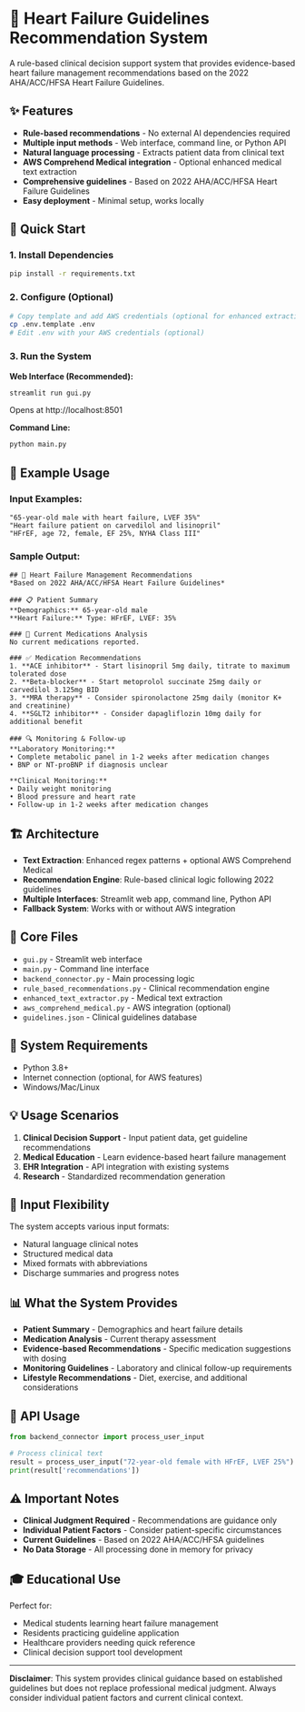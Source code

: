 # 🏥 Heart Failure Guidelines Recommendation System

A rule-based clinical decision support system that provides evidence-based heart failure management recommendations based on the 2022 AHA/ACC/HFSA Heart Failure Guidelines.

## ✨ Features

- **Rule-based recommendations** - No external AI dependencies required
- **Multiple input methods** - Web interface, command line, or Python API
- **Natural language processing** - Extracts patient data from clinical text
- **AWS Comprehend Medical integration** - Optional enhanced medical text extraction
- **Comprehensive guidelines** - Based on 2022 AHA/ACC/HFSA Heart Failure Guidelines
- **Easy deployment** - Minimal setup, works locally

## 🚀 Quick Start

### 1. Install Dependencies
```bash
pip install -r requirements.txt
```

### 2. Configure (Optional)
```bash
# Copy template and add AWS credentials (optional for enhanced extraction)
cp .env.template .env
# Edit .env with your AWS credentials (optional)
```

### 3. Run the System

**Web Interface (Recommended):**
```bash
streamlit run gui.py
```
Opens at http://localhost:8501

**Command Line:**
```bash
python main.py
```

## 📝 Example Usage

### Input Examples:
```
"65-year-old male with heart failure, LVEF 35%"
"Heart failure patient on carvedilol and lisinopril"  
"HFrEF, age 72, female, EF 25%, NYHA Class III"
```

### Sample Output:
```
## 🏥 Heart Failure Management Recommendations
*Based on 2022 AHA/ACC/HFSA Heart Failure Guidelines*

### 📋 Patient Summary
**Demographics:** 65-year-old male
**Heart Failure:** Type: HFrEF, LVEF: 35%

### 💊 Current Medications Analysis
No current medications reported.

### ✅ Medication Recommendations
1. **ACE inhibitor** - Start lisinopril 5mg daily, titrate to maximum tolerated dose
2. **Beta-blocker** - Start metoprolol succinate 25mg daily or carvedilol 3.125mg BID
3. **MRA therapy** - Consider spironolactone 25mg daily (monitor K+ and creatinine)
4. **SGLT2 inhibitor** - Consider dapagliflozin 10mg daily for additional benefit

### 🔍 Monitoring & Follow-up
**Laboratory Monitoring:**
• Complete metabolic panel in 1-2 weeks after medication changes
• BNP or NT-proBNP if diagnosis unclear

**Clinical Monitoring:**
• Daily weight monitoring
• Blood pressure and heart rate
• Follow-up in 1-2 weeks after medication changes
```

## 🏗️ Architecture

- **Text Extraction**: Enhanced regex patterns + optional AWS Comprehend Medical
- **Recommendation Engine**: Rule-based clinical logic following 2022 guidelines
- **Multiple Interfaces**: Streamlit web app, command line, Python API
- **Fallback System**: Works with or without AWS integration

## 📁 Core Files

- `gui.py` - Streamlit web interface
- `main.py` - Command line interface  
- `backend_connector.py` - Main processing logic
- `rule_based_recommendations.py` - Clinical recommendation engine
- `enhanced_text_extractor.py` - Medical text extraction
- `aws_comprehend_medical.py` - AWS integration (optional)
- `guidelines.json` - Clinical guidelines database

## 🔧 System Requirements

- Python 3.8+
- Internet connection (optional, for AWS features)
- Windows/Mac/Linux

## 💡 Usage Scenarios

1. **Clinical Decision Support** - Input patient data, get guideline recommendations
2. **Medical Education** - Learn evidence-based heart failure management
3. **EHR Integration** - API integration with existing systems
4. **Research** - Standardized recommendation generation

## 🎯 Input Flexibility

The system accepts various input formats:
- Natural language clinical notes
- Structured medical data
- Mixed formats with abbreviations
- Discharge summaries and progress notes

## 📊 What the System Provides

- **Patient Summary** - Demographics and heart failure details
- **Medication Analysis** - Current therapy assessment
- **Evidence-based Recommendations** - Specific medication suggestions with dosing
- **Monitoring Guidelines** - Laboratory and clinical follow-up requirements
- **Lifestyle Recommendations** - Diet, exercise, and additional considerations

## 🚀 API Usage

```python
from backend_connector import process_user_input

# Process clinical text
result = process_user_input("72-year-old female with HFrEF, LVEF 25%")
print(result['recommendations'])
```

## ⚠️ Important Notes

- **Clinical Judgment Required** - Recommendations are guidance only
- **Individual Patient Factors** - Consider patient-specific circumstances
- **Current Guidelines** - Based on 2022 AHA/ACC/HFSA guidelines
- **No Data Storage** - All processing done in memory for privacy

## 🎓 Educational Use

Perfect for:
- Medical students learning heart failure management
- Residents practicing guideline application
- Healthcare providers needing quick reference
- Clinical decision support tool development

---

**Disclaimer**: This system provides clinical guidance based on established guidelines but does not replace professional medical judgment. Always consider individual patient factors and current clinical context.
